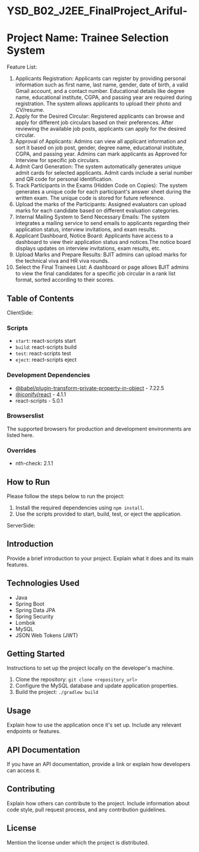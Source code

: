 # YSD_B02_J2EE_FinalProject_Ariful-

# Project Name: Trainee Selection System
Feature List:
1. Applicants Registration:
Applicants can register by providing personal information such as first name, last name, gender, date of birth, a valid Gmail account, and a contact number.
Educational details like degree name, educational institute, CGPA, and passing year are required during registration.
The system allows applicants to upload their photo and CV/resume.
2. Apply for the Desired Circular:
Registered applicants can browse and apply for different job circulars based on their preferences.
After reviewing the available job posts, applicants can apply for the desired circular.
3. Approval of Applicants:
Admins can view all applicant information and sort it based on job post, gender, degree name, educational institute, CGPA, and passing year.
Admins can mark applicants as Approved for Interview for specific job circulars.
4. Admit Card Generation:
The system automatically generates unique admit cards for selected applicants.
Admit cards include a serial number and QR code for personal identification.
5.   Track Participants in the Exams (Hidden Code on Copies):
The system generates a unique code for each participant's answer sheet during the written exam.
The unique code is stored for future reference.
6.   Upload the marks of the Participants:
Assigned evaluators can upload marks for each candidate based on different evaluation categories.
7.  Internal Mailing System to Send Necessary Emails:
The system integrates a mailing service to send emails to applicants regarding their application status, interview invitations, and exam results.
8.  Applicant Dashboard, Notice Board:
Applicants have access to a dashboard to view their application status and notices.The notice board displays updates on interview invitations, exam results, etc.
9.  Upload Marks and Prepare Results:
BJIT admins can upload marks for the technical viva and HR viva rounds.
10.  Select the Final Trainees List:
A dashboard or page allows BJIT admins to view the final candidates for a specific job circular in a rank list format, sorted according to their scores.
## Table of Contents
 ClientSide:
 ### Scripts

- `start`: react-scripts start
- `build`: react-scripts build
- `test`: react-scripts test
- `eject`: react-scripts eject

### Development Dependencies

- [@babel/plugin-transform-private-property-in-object](https://www.npmjs.com/package/@babel/plugin-transform-private-property-in-object) - 7.22.5
- [@iconify/react](https://www.npmjs.com/package/@iconify/react) - 4.1.1
- react-scripts - 5.0.1

### Browserslist

The supported browsers for production and development environments are listed here.

### Overrides

- nth-check: 2.1.1

## How to Run

Please follow the steps below to run the project:

1. Install the required dependencies using `npm install`.
2. Use the scripts provided to start, build, test, or eject the application.



ServerSide:

## Introduction

Provide a brief introduction to your project. Explain what it does and its main features.

## Technologies Used

- Java
- Spring Boot
- Spring Data JPA
- Spring Security
- Lombok
- MySQL
- JSON Web Tokens (JWT)

## Getting Started

Instructions to set up the project locally on the developer's machine.

1. Clone the repository: `git clone <repository_url>`
2. Configure the MySQL database and update application properties.
3. Build the project: `./gradlew build`

## Usage

Explain how to use the application once it's set up. Include any relevant endpoints or features.

## API Documentation

If you have an API documentation, provide a link or explain how developers can access it.

## Contributing

Explain how others can contribute to the project. Include information about code style, pull request process, and any contribution guidelines.

## License

Mention the license under which the project is distributed.

